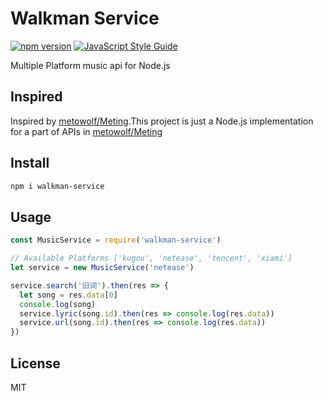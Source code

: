 # Walkman Service

[![npm version](https://badge.fury.io/js/walkman-service.svg)](https://badge.fury.io/js/walkman-service)
[![JavaScript Style Guide](https://img.shields.io/badge/code_style-standard-brightgreen.svg)](https://standardjs.com)

Multiple Platform music api for Node.js

## Inspired
Inspired by [metowolf/Meting](https://github.com/metowolf/Meting).This project is just a Node.js implementation for a part of APIs in [metowolf/Meting](https://github.com/metowolf/Meting)

## Install 
```bash
npm i walkman-service
```

## Usage
```javascript
const MusicService = require('walkman-service')

// Available Platforms ['kugou', 'netease', 'tencent', 'xiami']
let service = new MusicService('netease')

service.search('旧词').then(res => {
  let song = res.data[0]
  console.log(song)
  service.lyric(song.id).then(res => console.log(res.data))
  service.url(song.id).then(res => console.log(res.data))
})

```

## License

MIT